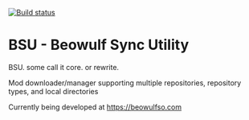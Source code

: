[![Build status](https://ci.appveyor.com/api/projects/status/ofwj75kiu4kip19f/branch/master?svg=true)](https://ci.appveyor.com/project/Jsmuk/bsu/branch/master)

# BSU - Beowulf Sync Utility
BSU. some call it core. or rewrite.

Mod downloader/manager supporting multiple repositories, repository types, and local directories

Currently being developed at https://beowulfso.com
